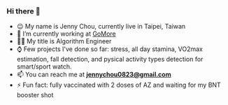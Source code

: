### Hi there 👋

- 😉 My name is Jenny Chou, currently live in Taipei, Taiwan
- 🔭 I’m currently working at [GoMore](https://www.gomore.me/zh-tw/)
- 🤵‍♀️ My title is Algorithm Engineer
- ⌚️ Few projects I've done so far: stress, all day stamina, VO2max estimation, fall detection, and pysical activity types detection for smart/sport watch.
- 📫 You can reach me at **jennychou0823@gmail.com**
- ⚡ Fun fact: fully vaccinated with 2 doses of AZ and waiting for my BNT booster shot 
